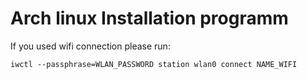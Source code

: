 # Arch linux Installation programm

If you used wifi connection please run:
```
iwctl --passphrase=WLAN_PASSWORD station wlan0 connect NAME_WIFI
```

